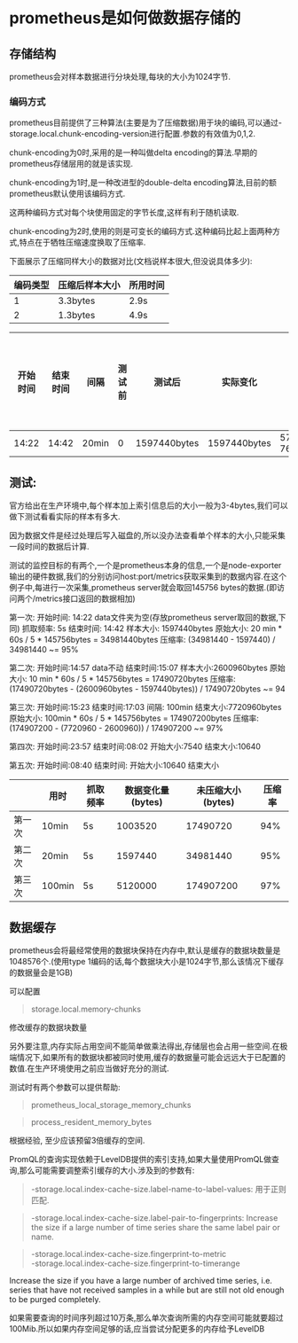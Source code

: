 # prometheus是如何做数据存储的


## 存储结构

prometheus会对样本数据进行分块处理,每块的大小为1024字节.

### 编码方式

prometheus目前提供了三种算法(主要是为了压缩数据)用于块的编码,可以通过-storage.local.chunk-encoding-version进行配置.参数的有效值为0,1,2.

chunk-encoding为0时,采用的是一种叫做delta encoding的算法.早期的prometheus存储层用的就是该实现.

chunk-encoding为1时,是一种改进型的double-delta encoding算法,目前的额prometheus默认使用该编码方式.

这两种编码方式对每个块使用固定的字节长度,这样有利于随机读取.

chunk-encoding为2时,使用的则是可变长的编码方式.这种编码比起上面两种方式,特点在于牺牲压缩速度换取了压缩率.

下面展示了压缩同样大小的数据对比(文档说样本很大,但没说具体多少):

|编码类型|压缩后样本大小|所用时间|
|-------|----------|------|
|1      | 3.3bytes | 2.9s|
|2      |1.3bytes   |4.9s|


|开始时间|结束时间|间隔|测试前|测试后|实际变化|预期|预期与实际差距|
|------ |------|----|-----|-----|---|---|----|
|14:22  |14:42 |20min|0   |1597440bytes|1597440bytes|576000-768000bytes|-2|


## 测试:

官方给出在生产环境中,每个样本加上索引信息后的大小一般为3-4bytes,我们可以做下测试看看实际的样本有多大.

因为数据文件是经过处理后写入磁盘的,所以没办法查看单个样本的大小,只能采集一段时间的数据后计算.

测试的监控目标的有两个,一个是prometheus本身的信息,一个是node-exporter输出的硬件数据,我们的分别访问host:port/metrics获取采集到的数据内容.在这个例子中,每进行一次采集,prometheus server就会取回145756 bytes的数据.(即访问两个/metrics接口返回的数据相加)


第一次:
开始时间: 14:22
data文件夹为空(存放prometheus server取回的数据,下同)
抓取频率: 5s
结束时间: 14:42
样本大小: 1597440bytes
原始大小: 20 min * 60s / 5 * 145756bytes = 34981440bytes
压缩率: (34981440 - 1597440) / 34981440 ~= 95%


第二次:
开始时间:14:57
data不动
结束时间:15:07
样本大小:2600960bytes
原始大小: 10 min * 60s / 5 * 145756bytes = 17490720bytes
压缩率: (17490720bytes - (2600960bytes - 1597440bytes)) / 17490720bytes ~= 94

第三次:
开始时间:15:23
结束时间:17:03
间隔:   100min
结束大小:7720960bytes
原始大小: 100min * 60s / 5 * 145756bytes = 174907200bytes
压缩率: (174907200 - (7720960 - 2600960)) / 174907200 ~= 97%


第四次:
开始时间:23:57
结束时间:08:02
开始大小:7540
结束大小:10640


第五次:
开始时间:08:40
结束时间:
开始大小:10640
结束大小


|      |用时   |抓取频率  |数据变化量(bytes)|未压缩大小(bytes)|压缩率|
|------|------|---------|---------------|----------------|-----|
|第一次 |10min |5s       |1003520        |17490720        | 94% |
|第二次 |20min |5s       |1597440        |34981440        | 95% |
|第三次 |100min|5s       |5120000        |174907200       | 97% |

## 数据缓存

prometheus会将最经常使用的数据块保持在内存中,默认是缓存的数据块数量是1048576个.(使用type 1编码的话,每个数据块大小是1024字节,那么该情况下缓存的数据量会是1GB)

可以配置
> storage.local.memory-chunks

修改缓存的数据块数量

另外要注意,内存实际占用空间不能简单做乘法得出,存储层也会占用一些空间.在极端情况下,如果所有的数据块都被同时使用,缓存的数据量可能会远远大于已配置的数值.在生产环境使用之前应当做好充分的测试.

测试时有两个参数可以提供帮助:
> prometheus_local_storage_memory_chunks 

> process_resident_memory_bytes

根据经验, 至少应该预留3倍缓存的空间.


PromQL的查询实现依赖于LevelDB提供的索引支持,如果大量使用PromQL做查询,那么可能需要调整索引缓存的大小.涉及到的参数有:

> -storage.local.index-cache-size.label-name-to-label-values: 用于正则匹配.

> -storage.local.index-cache-size.label-pair-to-fingerprints: Increase the size if a large number of time series share the same label pair or name.

> -storage.local.index-cache-size.fingerprint-to-metric  
> -storage.local.index-cache-size.fingerprint-to-timerange

 Increase the size if you have a large number of archived time series, i.e. series that have not received samples in a while but are still not old enough to be purged completely.

 如果需要查询的时间序列超过10万条,那么单次查询所需的内存空间可能就要超过100Mib.所以如果内存空间足够的话,应当尝试分配更多的内存给予LevelDB